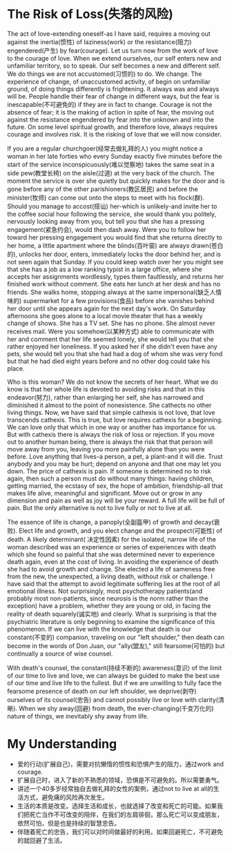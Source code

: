 # The Risk of Loss(失落的风险)

The act of love-extending oneself-as I have said, requires a moving out against the inertia(惯性) of laziness(work) or the resistance(阻力) engendered(产生) by fear(courage). Let us turn now from the work of love to the courage of love. When we extend ourselves, our self enters new and unfamiliar territory, so to speak. Our self becomes a new and different self. We do things we are not accustomed(习惯的) to do. We change. The experience of change, of unaccustomed activity, of begin on unfamiliar ground, of doing things differently is frightening. It always was and always will be. People handle their fear of change in different ways, but the fear is inescapable(不可避免的) if they are in fact to change. Courage is not the absence of fear; it is the making of action in spite of fear, the moving out against the resistance engendered by fear into the unknown and into the future. On some level spiritual growth, and therefore love, always requires courage and involves risk. It is the risking of love that we will now consider.

If you are a regular churchgoer(经常去做礼拜的人) you might notice a woman in her late forties who every Sunday exactly five minutes before the start of the service inconspicuously(难以觉察地) takes the same seat in a side pew(教堂长椅) on the aisle(过道) at the very back of the church. The moment the service is over she quietly but quickly makes for the door and is gone before any of the other parishioners(教区居民) and before the minister(牧师) can come out onto the steps to meet with his flock(群). Should you manage to accost(搭讪) her-which is unlikely-and invite her to the coffee social hour following the service, she would thank you politely, nervously looking away from you, but tell you that she has a pressing engagement(紧急约会), would then dash away. Were you to follow her toward her pressing engagement you would find that she returns directly to her home, a little apartment where the blinds(百叶窗) are always drawn(苍白的), unlocks her door, enters, immediately locks the door behind her, and is not seen again that Sunday. If you could keep watch over her you might see that she has a job as a low ranking typist in a large office, where she accepts her assignments wordlessly, types them faultlessly, and returns her finished work without comment. She eats her lunch at her desk and has no friends. She walks home, stopping always at the same impersonal(缺乏人情味的) supermarket for a few provisions(食品) before she vanishes behind her door until she appears again for the next day's work. On Saturday afternoons she goes alone to a local movie theater that has a weekly change of shows. She has a TV set. She has no phone. She almost never receives mail. Were you somehow(以某种方式) able to communicate with her and comment that her life seemed lonely, she would tell you that she rather enjoyed her loneliness. If you asked her if she didn't even have any pets, she would tell you that she had had a dog of whom she was very fond but that he had died eight years before and no other dog could take his place.

Who is this woman? We do not know the secrets of her heart. What we do know is that her whole life is devoted to avoiding risks and that in this endeavor(努力), rather than enlarging her self, she has narrowed and diminished it almost to the point of nonexistence. She cathects no other living things. Now, we have said that simple cathexis is not love, that love transcends cathexis. This is true, but love requires cathexis for a beginning. We can love only that which in one way or another has importance for us. But with cathexis there is always the risk of loss or rejection. If you move out to another human being, there is always the risk that that person will move away from you, leaving you more painfully alone than you were before. Love anything that lives-a person, a pet, a plant-and it will die. Trust anybody and you may be hurt; depend on anyone and that one may let you down. The price of cathexis is pain. If someone is determined no to risk again, then such a person must do without many things: having children, getting married, the ecstasy of sex, the hope of ambition, friendship-all that makes life alive, meaningful and significant. Move out or grow in any dimension and pain as well as joy will be your reward. A full life will be full of pain. But the only alternative is not to live fully or not to live at all.

The essence of life is change, a panoply(全副盔甲) of growth and decay(衰败). Elect life and growth, and you elect change and the prospect(可能性) of death. A likely determinant( 决定性因素) for the isolated, narrow life of the woman described was an experience or series of experiences with death which she found so painful that she was determined never to experience death again, even at the cost of living. In avoiding the experience of death she had to avoid growth and change. She elected a life of sameness free from the new, the unexpected, a living death, without risk or challenge. I have said that the attempt to avoid legitimate suffering lies at the root of all emotional illness. Not surprisingly, most psychotherapy patients(and probably most non-patients, since neurosis is the norm rather than the exception) have a problem, whether they are young or old, in facing the reality of death squarely(诚实地) and clearly. What is surprising is that the psychiatric literature is only beginning to examine the significance of this phenomenon. If we can live with the knowledge that death is our constant(不变的) companion, traveling on our "left shoulder," then death can become in the words of Don Juan, our "ally(盟友)," still fearsome(可怕的) but continually a source of wise counsel.

With death's counsel, the constant(持续不断的) awareness(意识) of the limit of our time to live and love, we can always be guided to make the best use of our time and live life to the fullest. But if we are unwilling to fully face the fearsome presence of death on our left shoulder, we deprive(剥夺) ourselves of its counsel(忠告) and cannot possibly live or love with clarity(清晰). When we shy away(回避) from death, the ever-changing(千变万化的) nature of things, we inevitably shy away from life.

# My Understanding

* 爱的行动(扩展自己)，需要对抗懒惰的惯性和恐惧产生的阻力，通过work and courage.
* 扩展自己时，进入了新的不熟悉的领域，恐惧是不可避免的。所以需要勇气。
* 讲述一个40多岁经常独自去做礼拜的女性的案例，通过not to live at all的生活方式，避免痛的风险再次发生。
* 生活的本质是改变。选择生活和成长，也就选择了改变和死亡的可能。如果我们把死亡当作不可改变的陪伴，在我们的左肩徘徊，那么死亡可以变成朋友，依然可怕，但是也是持续的智慧忠告。
* 伴随着死亡的忠告，我们可以对时间做最好的利用。如果回避死亡，不可避免的就回避了生活。